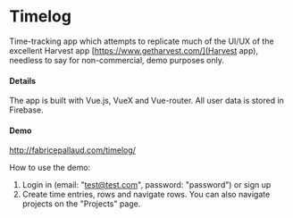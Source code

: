 # Timelog
Time-tracking app which attempts to replicate much of the UI/UX of the excellent Harvest app [https://www.getharvest.com/](Harvest app), needless to say for non-commercial, demo purposes only.

#### Details
The app is built with Vue.js, VueX and Vue-router. All user data is stored in Firebase. 

#### Demo

http://fabricepallaud.com/timelog/

How to use the demo:

1. Login in (email: "test@test.com", password: "password") or sign up
2. Create time entries, rows and navigate rows. You can also navigate projects on the "Projects" page.